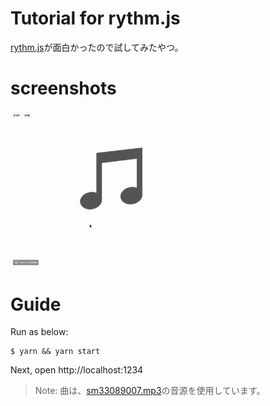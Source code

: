 # Tutorial for rythm.js

[rythm.js](https://github.com/Okazari/Rythm.js)が面白かったので試してみたやつ。

# screenshots
<img src="https://raw.githubusercontent.com/kra8/play-rythmjs/master/.github/sample.gif" width="320">

# Guide
Run as below:
```
$ yarn && yarn start
```
Next, open http://localhost:1234

> Note: 曲は、[sm33089007.mp3](http://www.nicovideo.jp/watch/sm33089007)の音源を使用しています。
